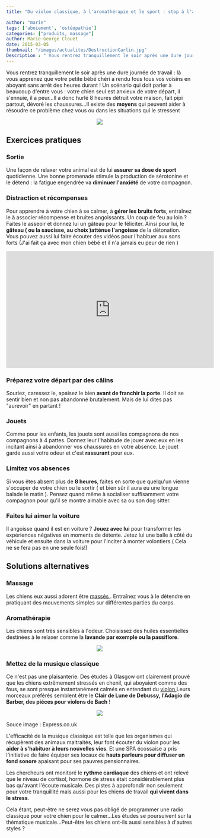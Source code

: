```yaml
---
title: "Du violon classique, à l'aromathérapie et le sport : stop à l'anxiété canine !"

author: "marie"
tags: ['aboiement', 'ostéopathie']
categories: ["produits, massage"]
author: Marie-George Clouet
date: 2015-03-05
thumbnail: "/images/actualites/DestructionCarlin.jpg"
Description : " Vous rentrez tranquillement le soir après une dure journée de travail : là vous apprenez que votre petite bébé chéri a rendu fous tous vos voisins en aboyant sans arrêt des heures durant ! Un scénario qui doit parler à beaucoup d'entre vous : votre chien seul est anxieux de votre départ, il s'ennuie, il a peur... "
---
```


Vous rentrez tranquillement le soir après une dure journée de travail : là vous apprenez que votre petite bébé chéri a rendu fous tous vos voisins en aboyant sans arrêt des heures durant !
Un scénario qui doit parler à beaucoup d'entre vous : votre chien seul est anxieux de votre départ, il s'ennuie, il a peur...Il a donc hurlé 8 heures détruit votre maison, fait pipi partout, dévoré les chaussures...Il existe des <b>moyens</b> qui peuvent aider à résoudre ce problème chez vous ou dans les situations qui le stressent


<p align="center"><img src= "/images/actualites/DestructionCarlin.jpg"></p>



## Exercices pratiques ##
### Sortie ###
Une façon de relaxer votre animal est de lui <b>assurer sa dose de sport</b> quotidienne. Une bonne promenade stimule la production de sérotonine et le détend : la fatigue engendrée va <b>diminuer l'anxiété</b> de votre compagnon.

### Distraction et récompenses ###

Pour apprendre à votre chien à se calmer, à <b>gérer les bruits forts</b>, entraînez le à associer récompense et bruites angoissants. Un coup de feu au loin ? Faites le asseoir et donnez lui un gâteau pour le féliciter. Ainsi pour lui, le <b>gâteau ( ou la saucisse, au choix )atténue l'angoisse</b> de la détonation. Vous pouvez aussi lui faire écouter des vidéos pour l'habituer aux sons forts  (J'ai fait ça avec mon chien bébé et il n'a jamais eu peur de rien )
<p align=" center"><iframe width="560" height="315" src="https://www.youtube.com/embed/3j4UM397IZ4" frameborder="0" allowfullscreen></iframe></p>



### Préparez votre départ par des câlins ###

Souriez, caressez le, apaisez le bien <b>avant de franchir la porte</b>. Il doit se sentir bien et non pas abandonné brutalement. Mais de lui dites pas "aurevoir" en partant !


### Jouets ###
Comme pour les enfants, les jouets sont aussi les compagnons de nos compagnons à 4 pattes. Donnez leur l'habitude de jouer avec eux en les incitant ainsi à abandonner vos chaussures en votre absence. Le jouet garde aussi votre odeur et c'est <b>rassurant</b> pour eux.


### Limitez vos absences ###
Si vous êtes absent plus de <b>8 heures</b>, faites en sorte que quelqu'un vienne s'occuper de votre chien ou le sortir ( et bien sûr il aura eu une longue balade le matin ). Pensez quand même à socialiser suffisamment votre compagnon pour qu'il se montre aimable avec sa ou son dog sitter.


### Faites lui aimer la voiture ###
Il angoisse quand il est en voiture ? <b>Jouez avec lui</b> pour transformer les expériences négatives en moments de détente. Jetez lui une balle à côté du véhicule et ensuite dans la voiture pour l'inciter à monter volontiers ( Cela ne se fera pas en une seule fois!)

## Solutions alternatives ##
### Massage ###
Les chiens eux aussi adorent être <a href =" http://www.chien-calme.com/actualites/massage_pour_chiens/" target="_blank"> massés </a>. Entraînez vous à le détendre en pratiquant des mouvements simples sur différentes parties du corps.

### Aromathérapie ###
Les chiens sont très sensibles à l'odeur. Choisissez des huiles essentielles destinées à le relaxer comme la <b>lavande par exemple ou la passiflore</b>.
<p align="center"><img src= "/images/actualites/dogandlavendel.jpg"></p>

### Mettez de la musique classique ###
Ce n'est pas une plaisanterie. Des études à Glasgow ont clairement prouvé que les chiens extrêmement stressés  en chenil, qui aboyaient comme des fous, se sont presque instantanément calmés en entendant du <a href ="http://www.express.co.uk/news/uk/561305/Canines-violins-classical/ " target="_blank"> violon </a>  Leurs morceaux préférés semblent être le <b>Clair de Lune de Debussy, l'Adagio de Barber, des piéces pour violons de Bach</b> !

<p align="center"><img src= "/images/actualites/Scotland-dog-violin-561305.jpg"></p>


Souce image : Express.co.uk


L'efficacité de la musique classique est telle que les organismes qui récupèrent des animaux maltraités, leur font écouter du violon pour les <b>aider à s'habituer à leurs nouvelles vies</b>. Et une SPA écossaise a pris l'initiative de faire équiper ses locaux de <b>hauts parleurs pour diffuser un fond sonore</b> apaisant pour ses pauvres pensionnaires.

Les chercheurs ont monitoré le <b>rythme cardiaque</b> des chiens et ont relevé que le niveau de cortisol, hormone de stress était considérablement plus bas qu'avant l'écoute musicale.
Des pistes à approfondir non seulement pour votre tranquillité mais aussi pour les chiens de travail <b>qui vivent dans le stress</b>.



Cela étant, peut-être ne serez vous pas obligé de programmer une radio classique pour votre chien pour le calmer...Les études se poursuivent sur la thématique musicale...Peut-être les chiens ont-ils aussi sensibles à d'autres styles ?